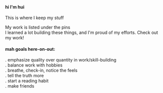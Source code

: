 #### hi I'm hui
This is where I keep my stuff

My work is listed under the pins<br>
I learned a lot building these things, and I'm proud of my efforts. Check out my work!

#### mah goals here-on-out: 
. emphasize quality over quantity in work/skill-building
<br>. balance work with hobbies
<br>. breathe, check-in, notice the feels
<br>. tell the truth more
<br>. start a reading habit
<br>. make friends
